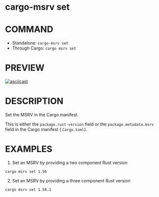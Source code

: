 # cargo-msrv set

# COMMAND

* Standalone: `cargo-msrv set`
* Through Cargo: `cargo msrv set`

# PREVIEW

[![asciicast](https://asciinema.org/a/679858.svg)](https://asciinema.org/a/679858)

# DESCRIPTION

Set the MSRV in the Cargo manifest.

This is either the `package.rust-version` field or the `package.metadata.msrv` field in the Cargo manifest (
`Cargo.toml`).

<!-- # OPTIONS -->

# EXAMPLES

1. Set an MSRV by providing a two component Rust version

```shell
cargo msrv set 1.56
```

2. Set an MSRV by providing a three component Rust version

```shell
cargo msrv set 1.58.1
```
